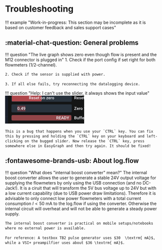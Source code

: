 # Troubleshooting

!!! example "Work-in-progress: This section may be incomplete as it is based on customer feedback and sales support cases"

## :material-chat-question: General problems

!!! question "The live graph shows zero even though flow is present and the M12 connector is plugged in"
    1. Check if the port config if set right for both flowmeters (1/2-channel).

    2. Check if the sensor is supplied with power.

    3. If all else fails, try reconnecting the datalogging device.

!!! question "Help: I can't use the slider, it always shows the input value"
    ![bug](img/bug.png)
    
    This is a bug that happens when you use your `CTRL` key. You can fix this by pressing and holding the `CTRL` key on your keyboard and left-clicking on the bugged slider. Now release the `CTRL` key, press somewhere else in EasyGraph and then try again. It should be fixed!

## :fontawesome-brands-usb: About log.flow

!!! question "What does "internal boost converter" mean?"
    The internal boost converter allows the user to generate a stable 24V output voltage for supplying the flowmeters by only using the USB connection (and no DC-Jack!). It is a ciruit that will transform the 5V bus voltage up to 24V but with a low current capability (due to USB power draw limitations). Therefore it is advisable to only connect low power flowmeters with a total current consumption $I<50 \textrm{ mA}$ to the log.flow if using the converter. Otherwise the internal circuit will overheat and will not be able to generate a steady power supply.

    The internal boost converter is practical on mobile setups/notebooks where no external power is available.

    For reference: A testbox TB2 pulse generator uses $30  \textrm{ mA}$, while a VSI+ preampilfier uses about $36 \textrm{ mA}$.

